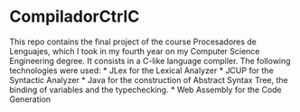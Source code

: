 # CompiladorCtrlC
This repo contains the final project of the course Procesadores de Lenguajes, which I took in my fourth year on my Computer Science Engineering degree. It consists in a C-like language compiler. The following technologies were used: * JLex for the Lexical Analyzer * JCUP for the Syntactic Analyzer * Java for the construction of Abstract Syntax Tree, the binding of variables and the typechecking. * Web Assembly for the Code Generation
